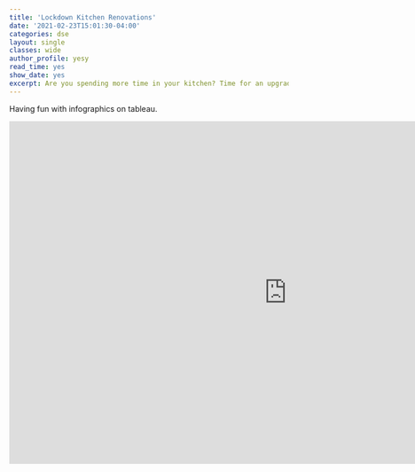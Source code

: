 ```yaml
---
title: 'Lockdown Kitchen Renovations'
date: '2021-02-23T15:01:30-04:00'
categories: dse
layout: single
classes: wide
author_profile: yesy
read_time: yes
show_date: yes
excerpt: Are you spending more time in your kitchen? Time for an upgrade?
---
```


Having fun with infographics on tableau.

<iframe seamless frameborder="0" src="https://public.tableau.com/views/KitchenRennovations/Dashboard1?:embed=yes&:display_count=yes&:showVizHome=no" width = '999px' height = '618px' scrolling='yes' ></iframe>

